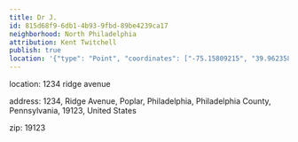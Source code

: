 ```yaml
---
title: Dr J.
id: 815d68f9-6db1-4b93-9fbd-89be4239ca17
neighborhood: North Philadelphia
attribution: Kent Twitchell
publish: true
location: '{"type": "Point", "coordinates": ["-75.15809215", "39.962358099999996"]}'
---
```


location: 1234 ridge avenue


            










            
address: 1234, Ridge Avenue, Poplar, Philadelphia, Philadelphia County, Pennsylvania, 19123, United States



zip: 19123



                